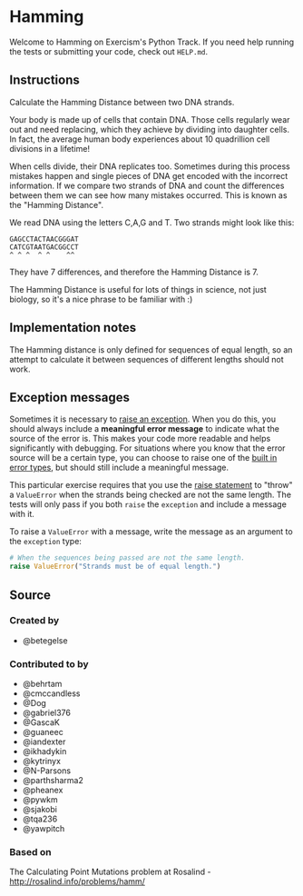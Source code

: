# Hamming

Welcome to Hamming on Exercism's Python Track.
If you need help running the tests or submitting your code, check out `HELP.md`.

## Instructions

Calculate the Hamming Distance between two DNA strands.

Your body is made up of cells that contain DNA. Those cells regularly wear out and need replacing, which they achieve by
dividing into daughter cells. In fact, the average human body experiences about 10 quadrillion cell divisions in a
lifetime!

When cells divide, their DNA replicates too. Sometimes during this process mistakes happen and single pieces of DNA get
encoded with the incorrect information. If we compare two strands of DNA and count the differences between them we can
see how many mistakes occurred. This is known as the "Hamming Distance".

We read DNA using the letters C,A,G and T. Two strands might look like this:

    GAGCCTACTAACGGGAT
    CATCGTAATGACGGCCT
    ^ ^ ^  ^ ^    ^^

They have 7 differences, and therefore the Hamming Distance is 7.

The Hamming Distance is useful for lots of things in science, not just biology, so it's a nice phrase to be familiar
with :)

## Implementation notes

The Hamming distance is only defined for sequences of equal length, so
an attempt to calculate it between sequences of different lengths should
not work.

## Exception messages

Sometimes it is necessary to [raise an exception](https://docs.python.org/3/tutorial/errors.html#raising-exceptions).
When you do this, you should always include a **meaningful error message** to indicate what the source of the error is.
This makes your code more readable and helps significantly with debugging. For situations where you know that the error
source will be a certain type, you can choose to raise one of
the [built in error types](https://docs.python.org/3/library/exceptions.html#base-classes), but should still include a
meaningful message.

This particular exercise requires that you use
the [raise statement](https://docs.python.org/3/reference/simple_stmts.html#the-raise-statement) to "throw"
a `ValueError` when the strands being checked are not the same length. The tests will only pass if you both `raise`
the `exception` and include a message with it.

To raise a `ValueError` with a message, write the message as an argument to the `exception` type:

```python
# When the sequences being passed are not the same length.
raise ValueError("Strands must be of equal length.")
```

## Source

### Created by

- @betegelse

### Contributed to by

- @behrtam
- @cmccandless
- @Dog
- @gabriel376
- @GascaK
- @guaneec
- @iandexter
- @ikhadykin
- @kytrinyx
- @N-Parsons
- @parthsharma2
- @pheanex
- @pywkm
- @sjakobi
- @tqa236
- @yawpitch

### Based on

The Calculating Point Mutations problem at Rosalind - http://rosalind.info/problems/hamm/